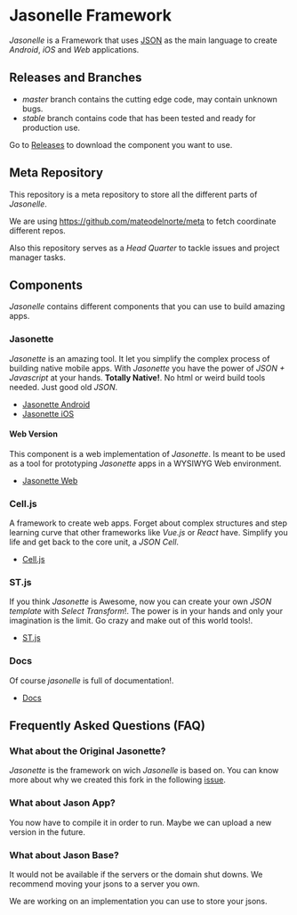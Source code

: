 # Jasonelle Framework

*Jasonelle* is a Framework that uses [JSON](https://www.json.org/) as the main language
to create *Android*, *iOS* and *Web* applications.

## Releases and Branches

- *master* branch contains the cutting edge code, may contain unknown bugs.
- *stable* branch contains code that has been tested and ready for production use.

Go to [Releases](https://github.com/jasonelle/framework/releases) to download the component
you want to use.

## Meta Repository

This repository is a meta repository to store all the different parts of *Jasonelle*.

We are using https://github.com/mateodelnorte/meta to fetch coordinate different repos.

Also this repository serves as a *Head Quarter* to tackle issues and project manager tasks.

## Components

*Jasonelle* contains different components that you can use to build amazing apps.

### Jasonette

*Jasonette* is an amazing tool. It let you simplify the complex process of
building native mobile apps. With *Jasonette* you have the power of *JSON + Javascript*
at your hands. **Totally Native!**. No html or weird build tools needed. Just
good old *JSON*.

- [Jasonette Android](jasonette/mobile/android)
- [Jasonette iOS](jasonette/mobile/ios)

#### Web Version

This component is a web implementation of *Jasonette*. Is meant to be used as a tool
for prototyping *Jasonette* apps in a WYSIWYG Web environment.

- [Jasonette Web](jasonette/web)

### Cell.js

A framework to create web apps. Forget about complex structures and step learning curve that
other frameworks like *Vue.js* or *React* have. Simplify you life and get back to the 
core unit, a *JSON Cell*.

- [Cell.js](celljs)

### ST.js

If you think *Jasonette* is Awesome, now you can create your own *JSON template* with *Select Transform*!.
The power is in your hands and only your imagination is the limit. Go crazy and make
out of this world tools!.

- [ST.js](stjs)

### Docs

Of course *jasonelle* is full of documentation!.

- [Docs](docs)


## Frequently Asked Questions (FAQ)


### What about the Original Jasonette?

*Jasonette* is the framework on wich *Jasonelle* is based on. You can know more about
why we created this fork in the following [issue](https://github.com/Jasonette/Jasonette/issues/23).

### What about Jason App?

You now have to compile it in order to run. Maybe we can upload a new version
in the future.

### What about Jason Base?

It would not be available if the servers or the domain shut downs. 
We recommend moving your jsons to a server you own.

We are working on an implementation you can use to store your jsons.
